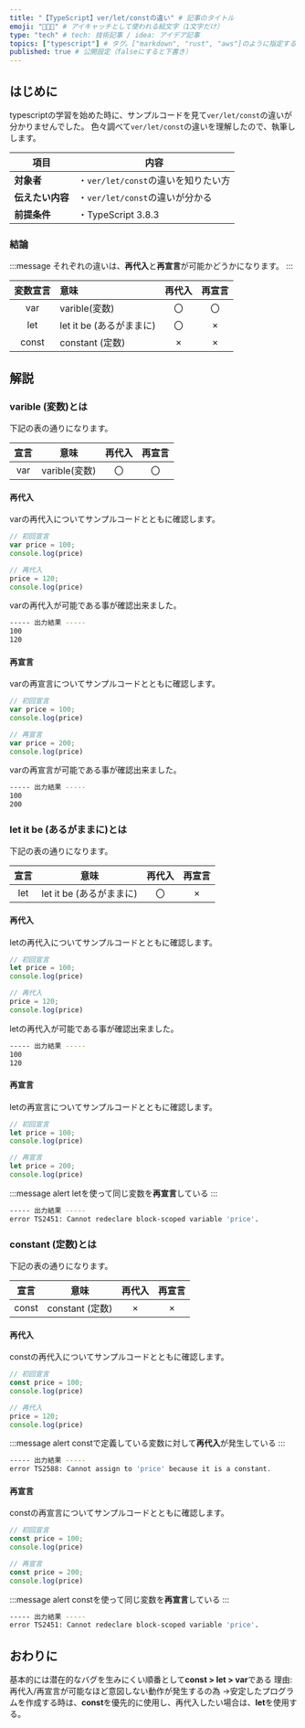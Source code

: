 ```yaml
---
title: "【TypeScript】ver/let/constの違い" # 記事のタイトル
emoji: "👨‍👦‍👦" # アイキャッチとして使われる絵文字（1文字だけ）
type: "tech" # tech: 技術記事 / idea: アイデア記事
topics: ["typescript"] # タグ。["markdown", "rust", "aws"]のように指定する
published: true # 公開設定（falseにすると下書き）
---
```

## はじめに
typescriptの学習を始めた時に、サンプルコードを見て`ver/let/const`の違いが分かりませんでした。
色々調べて`ver/let/const`の違いを理解したので、執筆しします。


|  項目  | 内容  |
| ---- | ---- |
|  **対象者**  |  ・`ver/let/const`の違いを知りたい方  |
|  **伝えたい内容**  |  ・`ver/let/const`の違いが分かる  |
|  **前提条件**  |  ・TypeScript 3.8.3 |

### 結論
:::message
それぞれの違いは、**再代入**と**再宣言**が可能かどうかになります。
:::

|  変数宣言  |  意味  |  再代入  |  再宣言  |
| :---: | :--- | :---: | :---: |
|  var  |  varible(変数)  |  〇  |  〇  |
|  let  |  let it be (あるがままに)  |  〇  |  ×  |
|  const  |  constant (定数)  |  ×  |  ×  |


## 解説
### varible (変数)とは
下記の表の通りになります。

|  宣言  |  意味  |  再代入  |  再宣言  |
| :---: | :---: | :---: | :---: |
|  var  |  varible(変数)  |  〇  |  〇  |


#### 再代入
varの再代入についてサンプルコードとともに確認します。
```typescript
// 初回宣言
var price = 100;
console.log(price)

// 再代入
price = 120;
console.log(price)
```
varの再代入が可能である事が確認出来ました。
```bash
----- 出力結果 -----
100
120
```
#### 再宣言
varの再宣言についてサンプルコードとともに確認します。
```typescript
// 初回宣言
var price = 100;
console.log(price)

// 再宣言
var price = 200;
console.log(price)
```
varの再宣言が可能である事が確認出来ました。
```bash
----- 出力結果 -----
100
200
```

### let it be (あるがままに)とは
下記の表の通りになります。

|  宣言  |  意味  |  再代入  |  再宣言  |
| :---: | :---: | :---: | :---: |
|  let  |  let it be (あるがままに)  |  〇  |  ×  |


#### 再代入
letの再代入についてサンプルコードとともに確認します。
```typescript
// 初回宣言
let price = 100;
console.log(price)

// 再代入
price = 120;
console.log(price)
```
letの再代入が可能である事が確認出来ました。
```bash
----- 出力結果 -----
100
120
```
#### 再宣言
letの再宣言についてサンプルコードとともに確認します。
```typescript
// 初回宣言
let price = 100;
console.log(price)

// 再宣言
let price = 200;
console.log(price)
```
:::message alert
letを使って同じ変数を**再宣言**している
:::
```bash
----- 出力結果 -----
error TS2451: Cannot redeclare block-scoped variable 'price'.
```


### constant (定数)とは
下記の表の通りになります。

|  宣言  |  意味  |  再代入  |  再宣言  |
| :---: | :---: | :---: | :---: |
|  const  |  constant (定数)  |  ×  |  ×  |


#### 再代入
constの再代入についてサンプルコードとともに確認します。
```typescript
// 初回宣言
const price = 100;
console.log(price)

// 再代入
price = 120;
console.log(price)
```
:::message alert
constで定義している変数に対して**再代入**が発生している
:::
```bash
----- 出力結果 -----
error TS2588: Cannot assign to 'price' because it is a constant.
```
#### 再宣言
constの再宣言についてサンプルコードとともに確認します。
```typescript
// 初回宣言
const price = 100;
console.log(price)

// 再宣言
const price = 200;
console.log(price)
```
:::message alert
constを使って同じ変数を**再宣言**している
:::
```bash
----- 出力結果 -----
error TS2451: Cannot redeclare block-scoped variable 'price'.
```

## おわりに
基本的には潜在的なバグを生みにくい順番として**const > let > var**である
理由: 再代入/再宣言が可能なほど意図しない動作が発生するの為
→安定したプログラムを作成する時は、**const**を優先的に使用し、再代入したい場合は、**let**を使用する。

